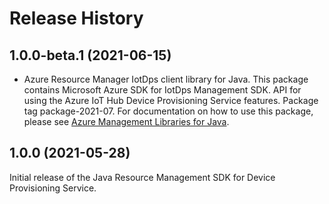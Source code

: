 # Release History

## 1.0.0-beta.1 (2021-06-15)

- Azure Resource Manager IotDps client library for Java. This package contains Microsoft Azure SDK for IotDps Management SDK. API for using the Azure IoT Hub Device Provisioning Service features. Package tag package-2021-07. For documentation on how to use this package, please see [Azure Management Libraries for Java](https://aka.ms/azsdk/java/mgmt).

## 1.0.0 (2021-05-28)

Initial release of the Java Resource Management SDK for Device Provisioning Service.
